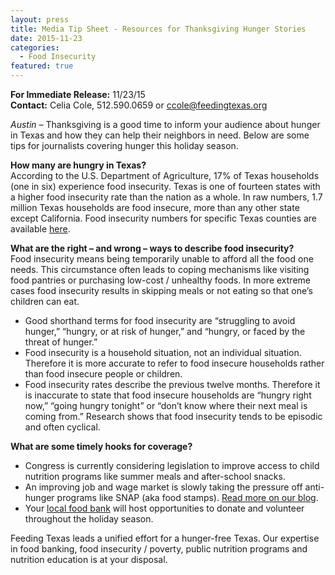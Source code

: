 ```yaml
---
layout: press
title: Media Tip Sheet - Resources for Thanksgiving Hunger Stories
date: 2015-11-23
categories:
  - Food Insecurity
featured: true
---  
```

**For Immediate Release:** 11/23/15    
**Contact:** Celia Cole, 512.590.0659 or ccole@feedingtexas.org

*Austin –* Thanksgiving is a good time to inform your audience about hunger in Texas and how they can help their neighbors in need. Below are some tips for journalists covering hunger this holiday season.

**How many are hungry in Texas?**   
According to the U.S. Department of Agriculture, 17% of Texas households (one in six) experience food insecurity. Texas is one of fourteen states with a higher food insecurity rate than the nation as a whole. In raw numbers, 1.7 million Texas households are food insecure, more than any other state except California. Food insecurity numbers for specific Texas counties are available [here](http://www.feedingtexas.org/learn/communities/snapshot-texas/). 

**What are the right – and wrong – ways to describe food insecurity?**   
Food insecurity means being temporarily unable to afford all the food one needs. This circumstance often leads to coping mechanisms like visiting food pantries or purchasing low-cost / unhealthy foods. In more extreme cases food insecurity results in skipping meals or not eating so that one’s children can eat. 

* Good shorthand terms for food insecurity are “struggling to avoid hunger,” “hungry, or at risk of hunger,” and “hungry, or faced by the threat of hunger.”
* Food insecurity is a household situation, not an individual situation. Therefore it is more accurate to refer to food insecure households rather than food insecure people or children. 
* Food insecurity rates describe the previous twelve months. Therefore it is inaccurate to state that food insecure households are “hungry right now,” “going hungry tonight” or “don’t know where their next meal is coming from.” Research shows that food insecurity tends to be episodic and often cyclical.

**What are some timely hooks for coverage?**   
* Congress is currently considering legislation to improve access to child nutrition programs like summer meals and after-school snacks. 
* An improving job and wage market is slowly taking the pressure off anti-hunger programs like SNAP (aka food stamps). [Read more on our blog](http://www.feedingtexas.org/).
* Your [local food bank](http://www.feedingtexas.org/help/) will host opportunities to donate and volunteer throughout the holiday season. 

Feeding Texas leads a unified effort for a hunger-free Texas. Our expertise in food banking, food insecurity / poverty, public nutrition programs and nutrition education is at your disposal.

##
